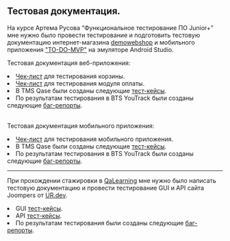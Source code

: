 Тестовая документация.
---
На курсе Артема Русова “Функциональное тестирование ПО Junior+” мне нужно было провести тестирование и подготовить тестовую документацию интернет-магазина <a href="https://demowebshop.tricentis.com/" target="_blank">demowebshop</a> и мобильного приложения <a href="https://drive.google.com/drive/folders/1ZC-Yo5ANb5Sit4SsdLJABFkeRq3Ted8P?usp=drive_link" target="_blank">"TO-DO-MVP"</a> на эмуляторе Android Studio.
<br>

Тестовая документация веб-приложения:
<br>
<li><a href="https://docs.google.com/spreadsheets/d/14FOssvQM_V0HaXhR9hETN6EoYi0k5t4xxuplg8ZYc14/edit#gid=0" target="_blank">Чек-лист</a> для тестирования корзины.</li>

<li><a href="https://docs.google.com/spreadsheets/d/1UF3yUNsOJv2OzWRCXUj5lj_fdL24q5hffMuKdL4P1Yc/edit#gid=0" target="_blank">Чек-лист</a> для тестирования модуля оплаты.</li>

<li>В TMS Qase были созданы следующие <a href="https://drive.google.com/file/d/1UhCMFRgs0WiqowEhIhCPQY-46OaG9S67/view?usp=drive_link" target="_blank">тест-кейсы</a>.</li>

<li>По результатам тестирования в BTS YouTrack были созданы следующие 
<a href="https://docs.google.com/spreadsheets/d/15TjbSCNw_KisFgSWVGyd_XNIGq1rLOt2Or4-vN2SX1s/edit#gid=1030332835" target="_blank">баг-репорты</a>.</li>
<br>

Тестовая документация мобильного приложения:
<br>
<li><a href="https://docs.google.com/spreadsheets/d/1KrDhNGbTUTahWWyNIlshsa6Act7jkeZbcYeU32YecFg/edit#gid=0" target="_blank">Чек-лист</a> для тестирования мобильного приложения.
</li>

<li>В TMS Qase были созданы следующие <a href="https://drive.google.com/file/d/19w5Xzca9e_dCeFlOyidd9lJckpW_3zg9/view?usp=drive_link" target="_blank">тест-кейсы</a>.</li>

<li>По результатам тестирования в BTS YouTrack были созданы следующие <a href="https://docs.google.com/spreadsheets/d/10tg1ykAQt8ANAfx27X1ZD6kchTTMh18upCQuuJcqWGg/edit#gid=0" target="_blank">баг-репорты</a>.</li>

---
При прохождении стажировки в <a href="https://qalearning.net/" target="_blank">QaLearning</a> мне нужно было написать тестовую документацию и провести тестирование GUI и API сайта Joompers от <a href="https://www.urdev.solutions/" target="_blank">UR.dev</a>.

<li>GUI <a href="https://docs.google.com/spreadsheets/d/1ASl7R0Bpq46eNnxyiFugZz_C8QAHreLkkilaNJqy98g/edit#gid=0" target="_blank">тест-кейсы</a>.</li>

<li>API <a href="https://docs.google.com/spreadsheets/d/1Bu8fI-0SnO04ANqJbqgPx0vNm1346NgnH_iqGQR2nJA/edit#gid=0" target="_blank">тест-кейсы</a>.</li>

<li>По результатам тестирования были созданы следующие <a href="https://docs.google.com/spreadsheets/d/1FUlz5q_FZA4FEki1q5R3p_HSTu3CFy6wNsXlvXgKARQ/edit#gid=0" target="_blank">баг-репорты</a>.</li>